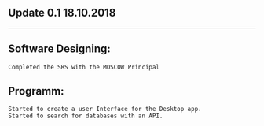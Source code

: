 Update 0.1                                                                                              18.10.2018
------------------------------------------------------------------------------------------------------------------
------------------------------------------------------------------------------------------------------------------
Software Designing:
--------------------
	Completed the SRS with the MOSCOW Principal

Programm:
-------------------
	Started to create a user Interface for the Desktop app.
	Started to search for databases with an API.

